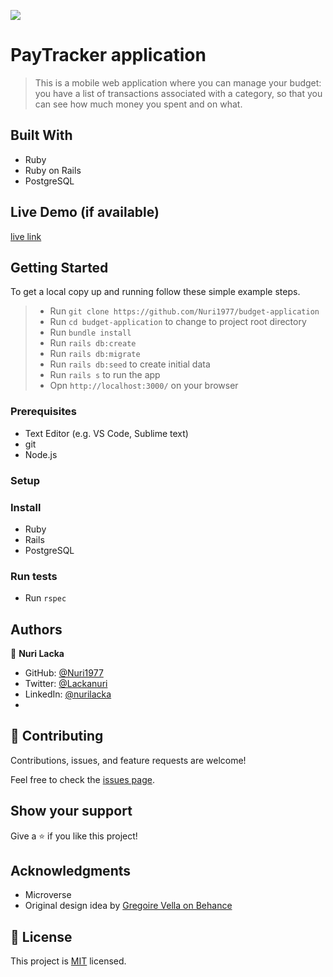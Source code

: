 ![](https://img.shields.io/badge/Microverse-blueviolet)

# PayTracker application

> This is a mobile web application where you can manage your budget: you have a list of transactions associated with a category, so that you can see how much money you spent and on what.

## Built With

- Ruby
- Ruby on Rails
- PostgreSQL

## Live Demo (if available)

 [live link](https://pay-tracker-nuri.herokuapp.com/)


## Getting Started

To get a local copy up and running follow these simple example steps.

> - Run `git clone https://github.com/Nuri1977/budget-application`
> - Run `cd budget-application` to change to project root directory
> - Run `bundle install`
> - Run `rails db:create`
> - Run `rails db:migrate`
> - Run `rails db:seed` to create initial data
> - Run `rails s` to run the app
> - Opn `http://localhost:3000/` on your browser


### Prerequisites
- Text Editor (e.g. VS Code, Sublime text)
- git
- Node.js

### Setup

### Install
- Ruby
- Rails
- PostgreSQL


### Run tests
 - Run `rspec`


## Authors

👤 **Nuri Lacka**

- GitHub: [@Nuri1977](https://github.com/Nuri1977)
- Twitter: [@Lackanuri](https://twitter.com/LackaNuri)
- LinkedIn: [@nurilacka](https://www.linkedin.com/in/nuri-lacka-7141b01ba/)
-
## 🤝 Contributing

Contributions, issues, and feature requests are welcome!

Feel free to check the [issues page](../../issues/).

## Show your support

Give a ⭐️ if you like this project!

## Acknowledgments

- Microverse
- Original design idea by [Gregoire Vella on Behance](https://www.behance.net/gregoirevella)

## 📝 License

This project is [MIT](https://opensource.org/licenses/MIT) licensed.

